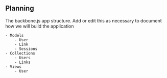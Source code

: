 ## Planning
The backbone.js app structure. Add or edit this as necessary to document how we will build the application

	- Models
		- User
		- Link
		- Sessions
	- Collections
		- Users
		- Links
	- Views
		- User